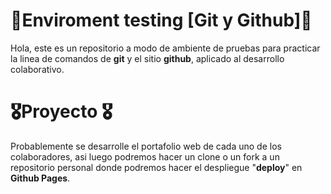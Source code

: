# 🧱Enviroment testing [Git y Github]🧱

Hola, este es un repositorio a modo de ambiente de pruebas para practicar la linea de comandos de **git** y el sitio **github**, aplicado al desarrollo colaborativo.


# 🎖️Proyecto 🎖️

Probablemente se desarrolle el portafolio web de cada uno de los colaboradores, asi luego podremos hacer un clone o un fork a un repositorio personal donde podremos hacer el despliegue "**deploy**" en **Github Pages**.